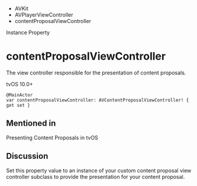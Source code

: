 

- AVKit
- AVPlayerViewController
-  contentProposalViewController 

Instance Property

# contentProposalViewController

The view controller responsible for the presentation of content proposals.

tvOS 10.0+

``` source
@MainActor
var contentProposalViewController: AVContentProposalViewController! { get set }
```

## Mentioned in 

Presenting Content Proposals in tvOS

## Discussion

Set this property value to an instance of your custom content proposal view controller subclass to provide the presentation for your content proposal.

